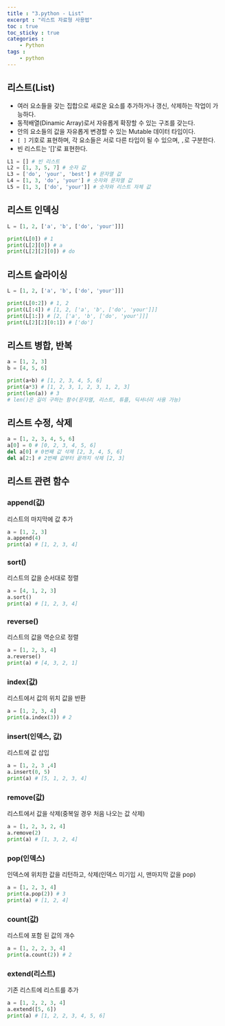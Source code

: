 ```yaml
---
title : "3.python - List"
excerpt : "리스트 자료형 사용법"
toc : true
toc_sticky : true
categories :
    - Python
tags :
    - python
---
```


## 리스트(List)
- 여러 요소들을 갖는 집합으로 새로운 요소를 추가하거나 갱신, 삭제하는 작업이 가능하다.
- 동적배열(Dinamic Array)로서 자유롭게 확장할 수 있는 구조를 갖는다.
- 안의 요소들의 값을 자유롭게 변경할 수 있는 Mutable 데이터 타입이다.
- `[ ]` 기호로 표현하며, 각 요소들은 서로 다른 타입이 될 수 있으며, `,`로 구분한다.
- 빈 리스트는 '[]'로 표현한다.
```python
L1 = [] # 빈 리스트
L2 = [1, 3, 5, 7] # 숫자 값
L3 = ['do', 'your', 'best'] # 문자열 값
L4 = [1, 3, 'do', 'your'] # 숫자와 문자열 값
L5 = [1, 3, ['do', 'your']] # 숫자와 리스트 자체 값
```

## 리스트 인덱싱
```python
L = [1, 2, ['a', 'b', ['do', 'your']]]

print(L[0]) # 1
print(L[2][0]) # a
print(L[2][2][0]) # do
```

## 리스트 슬라이싱
```python
L = [1, 2, ['a', 'b', ['do', 'your']]]

print(L[0:2]) # 1, 2
print(L[:4]) # [1, 2, ['a', 'b', ['do', 'your']]]
print(L[1:]) # [2, ['a', 'b', ['do', 'your']]]
print(L[2][2][0:1]) # ['do']
```

## 리스트 병합, 반복
```python
a = [1, 2, 3]
b = [4, 5, 6]

print(a+b) # [1, 2, 3, 4, 5, 6]
print(a*3) # [1, 2, 3, 1, 2, 3, 1, 2, 3]
print(len(a)) # 3
# len()은 길이 구하는 함수(문자열, 리스트, 튜플, 딕셔너리 사용 가능)
```

## 리스트 수정, 삭제
```python
a = [1, 2, 3, 4, 5, 6]
a[0] = 0 # [0, 2, 3, 4, 5, 6]
del a[0] # 0번째 값 삭제 [2, 3, 4, 5, 6]
del a[2:] # 2번째 값부터 끝까지 삭제 [2, 3]
```

## 리스트 관련 함수
### append(값)
리스트의 마지막에 값 추가
```python
a = [1, 2, 3]
a.append(4)
print(a) # [1, 2, 3, 4]
```

### sort()
리스트의 값을 순서대로 정렬
```python
a = [4, 1, 2, 3]
a.sort()
print(a) # [1, 2, 3, 4]
```

### reverse()
리스트의 값을 역순으로 정렬
```python
a = [1, 2, 3, 4]
a.reverse()
print(a) # [4, 3, 2, 1]
```

### index(값)
리스트에서 값의 위치 값을 반환
```python
a = [1, 2, 3, 4]
print(a.index(3)) # 2
```

### insert(인덱스, 값)
리스트에 값 삽입
```python
a = [1, 2, 3 ,4]
a.insert(0, 5)
print(a) # [5, 1, 2, 3, 4]
```

### remove(값)
리스트에서 값을 삭제(중복일 경우 처음 나오는 값 삭제)
```python
a = [1, 2, 3, 2, 4]
a.remove(2)
print(a) # [1, 3, 2, 4]
```

### pop(인덱스)
인덱스에 위치한 값을 리턴하고, 삭제(인덱스 미기입 시, 맨마지막 값을 pop)
```python
a = [1, 2, 3, 4]
print(a.pop(2)) # 3
print(a) # [1, 2, 4]
```

### count(값)
리스트에 포함 된 값의 개수
```python
a = [1, 2, 2, 3, 4]
print(a.count(2)) # 2
```

### extend(리스트)
기존 리스트에 리스트를 추가
```python
a = [1, 2, 2, 3, 4]
a.extend([5, 6])
print(a) # [1, 2, 2, 3, 4, 5, 6]
```